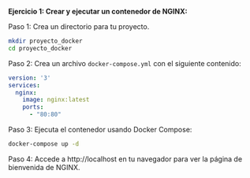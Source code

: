 **Ejercicio 1: Crear y ejecutar un contenedor de NGINX:**

Paso 1: Crea un directorio para tu proyecto.

```bash
mkdir proyecto_docker
cd proyecto_docker
```

Paso 2: Crea un archivo `docker-compose.yml` con el siguiente contenido:

```yaml
version: '3'
services:
  nginx:
    image: nginx:latest
    ports:
      - "80:80"
```

Paso 3: Ejecuta el contenedor usando Docker Compose:

```bash
docker-compose up -d
```

Paso 4: Accede a http://localhost en tu navegador para ver la página de bienvenida de NGINX.

